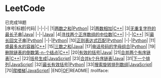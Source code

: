 # LeetCode
已完成18题  
|序号|标题|代码|
|-|-|-|
|1|[两数之和](./docs/1.两数之和.md)|[Python](./codes/1.两数之和.py)|
|2|[两数相加](./docs/2.两数相加.md)|[C++](./codes/2.两数相加.cpp)|
|3|[无重复字符的最长子串](./docs/3.无重复字符的最长子串.md)|[Java](./codes/3.无重复字符的最长子串_1.java)|
|-|-|[Java](./codes/3.无重复字符的最长子串_2.java)|
|4|[寻找两个正序数组的中位数](./docs/4.寻找两个正序数组的中位数.md)|[C++](./codes/4.寻找两个正序数组的中位数_1.cpp)|
|-|-|[C++](./codes/4.寻找两个正序数组的中位数_2.cpp)|
|5|[最长回文子串](./docs/5.最长回文子串.md)|[Python](./codes/5.最长回文子串_1.py)|
|-|-|[Python](./codes/5.最长回文子串_2.py)|
|10|[正则表达式匹配](./docs/10.正则表达式匹配.md)|[Python](./codes/10.正则表达式匹配_1.py)|
|-|-|[Python](./codes/10.正则表达式匹配_3.py)|
|11|[盛最多水的容器](./docs/11.盛最多水的容器.md)|[C++](./codes/11.盛最多水的容器.cpp)|
|15|[三数之和](./docs/15.三数之和.md)|[Java](./codes/15.三数之和.java)|
|17|[电话号码的字母组合](./docs/17.电话号码的字母组合.md)|[Python](./codes/17.电话号码的字母组合.py)|
|19|[删除链表的倒数第-n-个结点](./docs/19.删除链表的倒数第-n-个结点.md)|[C++](./codes/19.删除链表的倒数第-n-个结点.cpp)|
|20|[有效的括号](./docs/20.有效的括号.md)|[Java](./codes/20.有效的括号.java)|
|21|[合并两个有序链表](./docs/21.合并两个有序链表.md)|[C++](./codes/21.合并两个有序链表.cpp)|
|22|[括号生成](./docs/22.括号生成.md)|[JavaScript](./codes/22.括号生成.js)|
|23|[合并k个升序链表](./docs/23.合并k个升序链表.md)|[Java](./codes/23.合并k个升序链表.java)|
|31|[下一个排列](./docs/31.下一个排列.md)|[JavaScript](./codes/31.下一个排列.js)|
|32|[最长有效括号](./docs/32.最长有效括号.md)|[Python](./codes/32.最长有效括号.py)|
|33|[搜索旋转排列数组](./docs/33.搜索旋转排列数组.md)|[JavaScript](./codes/33.搜索旋转排序数组.js)|
|70|[爬楼梯](./docs/70.爬楼梯.md)|[JavaScript](./codes/70.爬楼梯.js)|
|END|[OF](./REWRITE.md)|README|
:trollface: